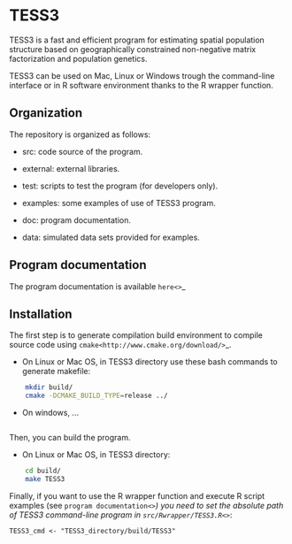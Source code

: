 TESS3
=====
TESS3 is a fast and efficient program for estimating spatial population structure based on geographically constrained non-negative matrix factorization and population genetics.

TESS3 can be used on Mac, Linux or Windows trough the command-line interface or in R software environment thanks to the R wrapper function. 

Organization
------------
The repository is organized as follows:

* src: code source of the program.

* external: external libraries.

* test: scripts to test the program (for developers only).

* examples: some examples of use of TESS3 program.

* doc: program documentation.

* data: simulated data sets provided for examples.

Program documentation
---------------------

The program documentation is available `here<>`_

Installation
------------

The first step is to generate compilation build environment to compile source code using `cmake<http://www.cmake.org/download/>`_. 

* On Linux or Mac OS, in TESS3 directory use these bash commands to generate makefile: 

```bash
    mkdir build/
	cmake -DCMAKE_BUILD_TYPE=release ../
```
	
* On windows, ...
```
```

Then, you can build the program.

* On Linux or Mac OS, in TESS3 directory: 

```bash
    cd build/
	make TESS3
```
	
Finally, if you want to use the R wrapper function and execute R script examples (see `program documentation<>`_) you need to set the absolute path of TESS3 command-line program in `src/Rwrapper/TESS3.R<>`_:

```
TESS3_cmd <- "TESS3_directory/build/TESS3"
```


